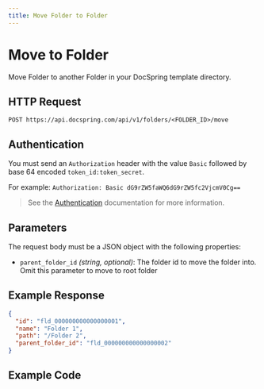 ```yaml
---
title: Move Folder to Folder
---
```


# Move to Folder

Move Folder to another Folder in your DocSpring template directory.

## HTTP Request

`POST https://api.docspring.com/api/v1/folders/<FOLDER_ID>/move`

## Authentication

You must send an `Authorization` header with the value `Basic` followed by base 64 encoded `token_id:token_secret`.

For example: `Authorization: Basic dG9rZW5faWQ6dG9rZW5fc2VjcmV0Cg==`

> See the [Authentication](../install-api-client/authentication) documentation for more information.

## Parameters

The request body must be a JSON object with the following properties:

- `parent_folder_id` _(string, optional)_: The folder id to move the folder into. Omit this parameter to move to root folder

## Example Response

```json
{
  "id": "fld_000000000000000001",
  "name": "Folder 1",
  "path": "/Folder 2",
  "parent_folder_id": "fld_000000000000000002"
}
```

## Example Code

<CodeSwitcher :languages="{javascript:'JavaScript', ruby:'Ruby', python:'Python', php:'PHP', csharp:'C#', bash:'bash'}">
<template v-slot:javascript>

```javascript
import DocSpring from "docspring";

const config = new DocSpring.Configuration();
config.apiTokenId = "API_TOKEN_ID";
config.apiTokenSecret = "API_TOKEN_SECRET";
client = new DocSpring.Client(config);

var data = {
  parent_folder_id: "fld_000000000000000002",
};

var folderId = "fld_000000000000000001";
client.moveFolderToFolder(folderId, data, function(error, folder, response) {
  if (error) {
    console.log(response.body);
    return;
  } else {
    console.log(folder);
  }
});
```

</template>
<template v-slot:ruby>

```ruby
require 'docspring'

ENV['DOCSPRING_TOKEN_ID'] = "API_TOKEN_ID"
ENV['DOCSPRING_TOKEN_SECRET'] = "API_TOKEN_SECRET"

DocSpring.configure do |c|
  c.username  = ENV['DOCSPRING_TOKEN_ID']
  c.password  = ENV['DOCSPRING_TOKEN_SECRET']
end

docspring = DocSpring::Client.new

folder_id = "fld_000000000000000001"

response = docspring.move_folder_to_folder(folder_id,
  parent_folder_id: "fld_000000000000000002"
)
puts response
```

</template>
<template v-slot:python>

```python
import docspring

client = docspring.Client()
client.api_client.configuration.username = "API_TOKEN_ID"
client.api_client.configuration.password = "API_TOKEN_SECRET"

folder_id = 'fld_000000000000000001'
response = client.move_folder_to_folder(folder_id,
  {
    "parent_folder_id": "fld_000000000000000002"
  }
)

print(response)
```

</template>
<template v-slot:php>

```php
<?php
$docspring = new DocSpring\Client();
$docspring->getConfig()->setUsername('YOUR_API_TOKEN_ID');
$docspring->getConfig()->setPassword('YOUR_API_TOKEN_SECRET');

$params = new DocSpring\Model\MoveFolderData([
  "parent_folder_id" => "fld_000000000000000002"
]);

$folder_id = 'fld_000000000000000001';
$folder = $docspring->moveFolderToFolder($folder_id, $params);
echo $folder;
```

</template>
<template v-slot:csharp>

```csharp
using System;
using System.Diagnostics;
using DocSpring.Client.Api;
using DocSpring.Client.Client;
using DocSpring.Client.Model;

namespace Example
{
    public class DocSpringExample
    {
        public void main()
        {
          Configuration.Default.Username = "API_TOKEN_ID";
          Configuration.Default.Password = "API_TOKEN_SECRET";

          var apiInstance = new PDFApi();

          var moveFolderData = new MoveFolderData(
            parent_folder_id": "fld_000000000000000002"
          );

          var folderId = 'fld_000000000000000001';
          var response = apiInstance.MoveFolderToFolder(folderId, moveFolderData);
          Debug.WriteLine(response);
        }
    }
}
```

</template>
<template v-slot:bash>

```bash
export API_TOKEN_ID="API_TOKEN_ID"
export API_TOKEN_SECRET="API_TOKEN_SECRET"

export FOLDER_ID="fld_000000000000000001"

move_folder() {
  curl -s "https://api.docspring.com/api/v1/folders/$FOLDER_ID/move" \
    -u "$API_TOKEN_ID:$API_TOKEN_SECRET" \
    -H "Content-Type: application/json" \
    -X POST \
    -d '{"parent_folder_id": "fld_000000000000000002"}'
}

RESPONSE=$(move_folder)
echo $RESPONSE
```

</template>
</CodeSwitcher>
